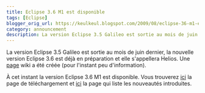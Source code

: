 ```yaml
---
title: Eclipse 3.6 M1 est disponible
tags: [Eclipse]
blogger_orig_url: https://keulkeul.blogspot.com/2009/08/eclipse-36-m1-est-disponible.html
category: announcement
description: La version Eclipse 3.5 Galileo est sortie au mois de juin dernier, la nouvelle version Eclipse 3.6 est déjà en préparation et elle s'appellera Helios.
---
```


La version Eclipse 3.5 Galileo est sortie au mois de juin dernier, la nouvelle version Eclipse 3.6 est déjà en préparation et elle s'appellera Helios. Une [page](http://wiki.eclipse.org/Helios) wiki a été créée (pour l'instant peu d'information).  

À cet instant la version Eclipse 3.6 M1 est disponible. Vous trouverez [ici](http://download.eclipse.org/eclipse/downloads/drops/S-3.6M1-200908061400/index.php) la page de téléchargement et [ici](http://download.eclipse.org/eclipse/downloads/drops/S-3.6M1-200908061400/eclipse-news-M1.html) la page qui liste les nouveautés introduites.